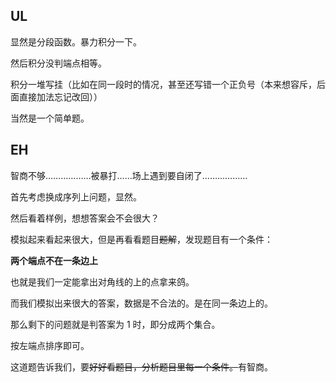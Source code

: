 ## UL
显然是分段函数。暴力积分一下。

然后积分没判端点相等。

积分一堆写挂（比如在同一段时的情况，甚至还写错一个正负号（本来想容斥，后面直接加法忘记改回））

当然是一个简单题。

## EH
智商不够………………被暴打……场上遇到要自闭了………………

首先考虑换成序列上问题，显然。

然后看着样例，想想答案会不会很大？

模拟起来看起来很大，但是再看看题目~~题解~~，发现题目有一个条件：

**两个端点不在一条边上**

也就是我们一定能拿出对角线的上的点拿来鸽。

而我们模拟出来很大的答案，数据是不合法的。是在同一条边上的。

那么剩下的问题就是判答案为 $1$ 时，即分成两个集合。

按左端点排序即可。

这道题告诉我们，要~~好好看题目，分析题目里每一个条件。~~有智商。

